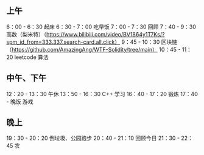 
## 上午

6：00 - 6：30                    起床
6：30 - 7：00                    吃早饭
7：00 - 7：30                    回顾
7：40 - 9：30                    高数（梨米特）（https://www.bilibili.com/video/BV1864y1T7Ks/?spm_id_from=333.337.search-card.all.click）
9：45 - 10：30                  区块链（https://github.com/AmazingAng/WTF-Solidity/tree/main）
10：45 - 11：20                 leetcode 算法

## 中午、下午

12：20 - 13：30                 午休
13：50 - 16：30                 C++ 学习
16：40 - 17：20                 锻炼
17：40 - 晚饭                      游戏

## 晚上

19：30 - 20：20                 倒垃圾、公园跑步
20：40 - 21：10                  回顾今日
21：30 - 22：45                  农
